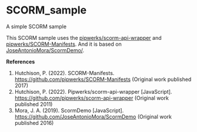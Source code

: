 # SCORM_sample
A simple SCORM sample

This SCORM sample uses the [pipwerks/scorm-api-wrapper](https://github.com/pipwerks/scorm-api-wrapper) and [pipwerks/SCORM-Manifests](https://github.com/pipwerks/SCORM-Manifests). And it is based on [JoseAntonioMora/ScormDemo/](https://github.com/JoseAntonioMora/ScormDemo/).

**References**

1. Hutchison, P. (2022). SCORM-Manifests. https://github.com/pipwerks/SCORM-Manifests (Original work published 2017)
2. Hutchison, P. (2022). Pipwerks/scorm-api-wrapper [JavaScript]. https://github.com/pipwerks/scorm-api-wrapper (Original work published 2011)
3. Mora, J. A. (2019). ScormDemo [JavaScript]. https://github.com/JoseAntonioMora/ScormDemo (Original work published 2016)
